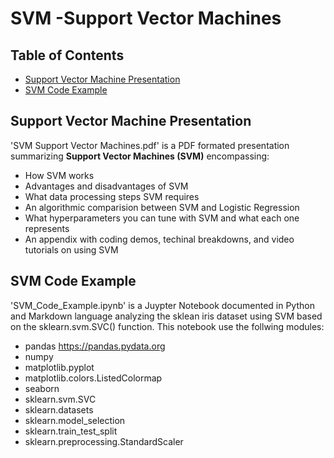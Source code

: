 # SVM -Support Vector Machines

## Table of Contents
- [Support Vector Machine Presentation](#Support-Vector-Machine-Presentation)
- [SVM Code Example](#SVM-Code-Example)

## Support Vector Machine Presentation
'SVM Support Vector Machines.pdf' is a PDF formated presentation summarizing **Support Vector Machines (SVM)** encompassing:
 - How SVM works
 - Advantages and disadvantages of SVM
 - What data processing steps SVM requires
 - An algorithmic comparision between SVM and Logistic Regression
 - What hyperparameters you can tune with SVM and what each one represents
 - An appendix with coding demos, techinal breakdowns, and video tutorials on using SVM
 
## SVM Code Example
'SVM_Code_Example.ipynb' is a Juypter Notebook documented in Python and Markdown language analyzing the sklean iris dataset using SVM based on the sklearn.svm.SVC() function. 
This notebook use the follwing modules:
  - pandas 
   <href>https://pandas.pydata.org</href>
  - numpy 
  - matplotlib.pyplot
  - matplotlib.colors.ListedColormap
  - seaborn
  - sklearn.svm.SVC
  - sklearn.datasets
  - sklearn.model_selection 
  - sklearn.train_test_split
  - sklearn.preprocessing.StandardScaler
